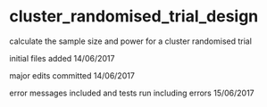 # cluster_randomised_trial_design
calculate the sample size and power for a cluster randomised trial

initial files added 14/06/2017

major edits committed 14/06/2017

error messages included and tests run including errors 15/06/2017
